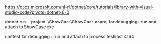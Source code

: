 https://docs.microsoft.com/nl-nl/dotnet/core/tutorials/library-with-visual-studio-code?pivots=dotnet-6-0

dotnet run --project .\ShowCase\ShowCase.csproj
for debugging : run and attach to ShowCase.exe 

unittest
for debugging : run and attach to process testhost 4164